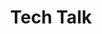 ---
title: "Tech Talk"
event-name: "Tech Talk"
event-regular-date: "Date: 5/20/2022"
event-time: ""
event-location: "Location: Bourns A171"
event-bg-img: "img/events/tech_talk.png"
event-description: "Talk and ask questions face-to-face with professionals from the industry ranging from developers of small indie companies to Gamespawn alumni! Come with questions prepared but even if you don't, you can sit down and enjoy the tales of one ripe with the wisdom of the world."
---
